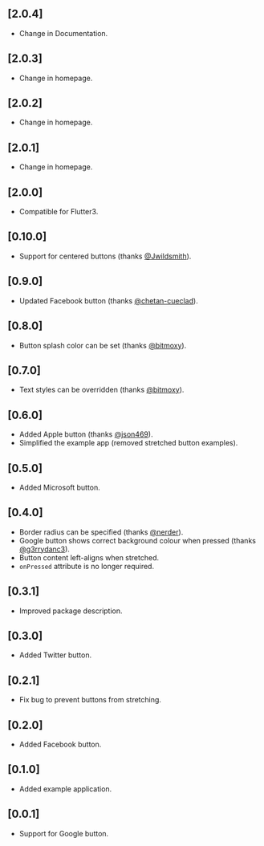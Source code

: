 ## [2.0.4]

* Change in Documentation.

## [2.0.3]

* Change in homepage.

## [2.0.2]

* Change in homepage.

## [2.0.1]

* Change in homepage.

## [2.0.0]

* Compatible for Flutter3.

## [0.10.0]

* Support for centered buttons (thanks [@Jwildsmith](https://github.com/Jwildsmith)).

## [0.9.0]

* Updated Facebook button (thanks [@chetan-cueclad](https://github.com/chetan-cueclad)).

## [0.8.0]

* Button splash color can be set (thanks [@bitmoxy](https://github.com/bitmoxy)).

## [0.7.0]

* Text styles can be overridden (thanks [@bitmoxy](https://github.com/bitmoxy)).

## [0.6.0]

* Added Apple button (thanks [@json469](https://github.com/json469)).
* Simplified the example app (removed stretched button examples).

## [0.5.0]

* Added Microsoft button.

## [0.4.0]

* Border radius can be specified (thanks [@nerder](https://github.com/nerder)).
* Google button shows correct background colour when pressed (thanks [@g3rrydanc3](https://github.com/g3rrydanc3)).
* Button content left-aligns when stretched.
* `onPressed` attribute is no longer required.

## [0.3.1]

* Improved package description.

## [0.3.0]

* Added Twitter button.

## [0.2.1]

* Fix bug to prevent buttons from stretching.

## [0.2.0]

* Added Facebook button.

## [0.1.0]

* Added example application.

## [0.0.1]

* Support for Google button.
